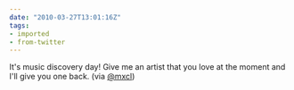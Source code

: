 ```yaml
---
date: "2010-03-27T13:01:16Z"
tags:
- imported
- from-twitter
---
```

It's music discovery day! Give me an artist that you love at the moment and I'll give you one back. \(via [@mxcl](/twitter/#/mxcl))
